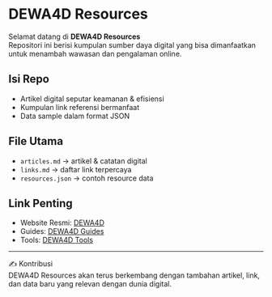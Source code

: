 # DEWA4D Resources

Selamat datang di **DEWA4D Resources**  
Repositori ini berisi kumpulan sumber daya digital yang bisa dimanfaatkan untuk menambah wawasan dan pengalaman online.

## Isi Repo
- Artikel digital seputar keamanan & efisiensi
- Kumpulan link referensi bermanfaat
- Data sample dalam format JSON

## File Utama
- `articles.md` → artikel & catatan digital
- `links.md` → daftar link terpercaya
- `resources.json` → contoh resource data

## Link Penting
- Website Resmi: [DEWA4D](https://dewa4d.jp.net)
- Guides: [DEWA4D Guides](https://github.com/dewa-4d/dewa4d-guides)
- Tools: [DEWA4D Tools](https://github.com/dewa-4d/dewa4d-tools)

---

✍️ Kontribusi  
DEWA4D Resources akan terus berkembang dengan tambahan artikel, link, dan data baru yang relevan dengan dunia digital.
